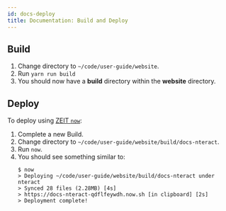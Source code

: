 ```yaml
---
id: docs-deploy
title: Documentation: Build and Deploy
---
```


## Build

1. Change directory to `~/code/user-guide/website`.
2. Run `yarn run build`
3. You should now have a **build** directory within the **website** directory.


## Deploy

To deploy using [ZEIT `now`](https://zeit.co/docs):

1. Complete a new Build.
2. Change directory to `~/code/user-guide/website/build/docs-nteract`.
3. Run `now`.
4. You should see something similar to:
    ```
    $ now
    > Deploying ~/code/user-guide/website/build/docs-nteract under nteract
    > Synced 28 files (2.28MB) [4s]
    > https://docs-nteract-qdflfeywdh.now.sh [in clipboard] [2s]
    > Deployment complete!
    ```